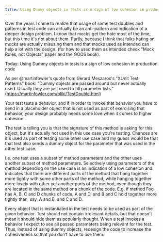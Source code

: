 ```yaml
---
title: Using Dummy objects in tests is a sign of low cohesion in production code
---
```


Over the years I came to realize that usage of some test doubles and patterns in test code can actually be an anti-pattern and indication of a deeper design problem. I know that mocks get the hate most of the time, but this time it's not about them. Partly, because I think that folks hating on mocks are actually misusing them and that mocks used as intended can help a lot with the design. (for how to used them as intended check "Mock Roles, not Objects" paper and the GOOS book).

Today: Using Dummy objects in tests is a sign of low cohesion in production code

As per @martinfowler's quote from Gerard Meszaros's "XUnit Test Patterns" book:
"Dummy objects are passed around but never actually used. Usually they are just used to fill parameter lists."
(https://martinfowler.com/bliki/TestDouble.html)

Your test tests a behavior. and if in order to invoke that behavior you have to send in a placeholder object that is not used as part of exercising that behavior, your design probably needs some love when it comes to higher cohesion.

The test is telling you is that the signature of this method is asking for this object, but it's actually not used in this use case you're testing. Chances are it's used as part of testing some other use case and my guess would be that that test also sends a dummy object for the parameter that was used in the other test case.

I.e. one test uses a subset of method parameters and the other uses another subset of method parameters. Selectively using parameters of the method depending on the use case is an indication of a low cohesion and indicates that there are different parts of the method that hang together more tightly with some other parts of the method, while hanging together more losely with other yet another parts of the method, even though they are located in the same method or a chunk of the code.
E.g. if method Foo has A, B, C and D chunks of code, A and D, and B and C hold together more tightly than, say, A and B, and C and D.

Every object that is instantiated in the test needs to be used as part of the given behavior.
Test should not contain irrelevant details, but that doesn't mean it should hide them as popularly thought. When a test invokes a behavior I expect to see all passed parameters being relevant for the test. Thus, instead of using dummy objects, redesign the code to increase the cohesiveness so that you don't have to use them.

